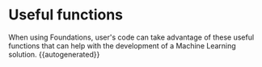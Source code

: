 <h1>Useful functions</h1>
When using Foundations, user's code can take advantage of these useful functions that can help with the development of a Machine Learning solution.
{{autogenerated}}
